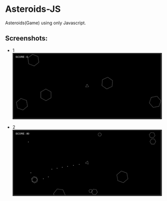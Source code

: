 # Asteroids-JS

Asteroids(Game) using only Javascript.

## Screenshots:

- 1
![](Screenshots_AS/as1.png)

- 2
![](Screenshots_AS/as2.png)

